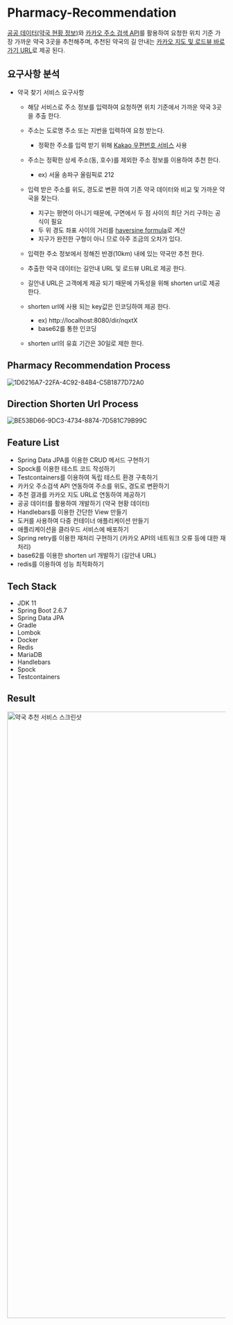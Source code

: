 # Pharmacy-Recommendation   

[공공 데이터(약국 현황 정보)](https://www.data.go.kr/data/15065023/fileData.do)와 [카카오 주소 검색 API](https://developers.kakao.com/docs/latest/ko/local/dev-guide)를 활용하여 요청한 위치 기준 가장 가까운 약국 3곳을 추천해주며, 추천된 약국의 길 안내는 [카카오 지도 및 로드뷰 바로가기 URL](https://apis.map.kakao.com/web/guide/#routeurl)로 제공 된다.   

## 요구사항 분석 

- 약국 찾기 서비스 요구사항
  - 해당 서비스로 주소 정보를 입력하여 요청하면 위치 기준에서 가까운 약국 3곳을 추출 한다.
  - 주소는 도로명 주소 또는 지번을 입력하여 요청 받는다.
    - 정확한 주소를 입력 받기 위해 [Kakao 우편번호 서비스](https://postcode.map.daum.net/guide) 사용   
  - 주소는 정확한 상세 주소(동, 호수)를 제외한 주소 정보를 이용하여 추천 한다.   
    - ex) 서울 송파구 올림픽로 212
  - 입력 받은 주소를 위도, 경도로 변환 하여 기존 약국 데이터와 비교 및 가까운 약국을 찾는다.   
    - 지구는 평면이 아니기 때문에, 구면에서 두 점 사이의 최단 거리 구하는 공식이 필요    
    - 두 위 경도 좌표 사이의 거리를 [haversine formula](https://en.wikipedia.org/wiki/Haversine_formula)로 계산  
    - 지구가 완전한 구형이 아니 므로 아주 조금의 오차가 있다.   
  - 입력한 주소 정보에서 정해진 반경(10km) 내에 있는 약국만 추천 한다.   
  - 추출한 약국 데이터는 길안내 URL 및 로드뷰 URL로 제공 한다.   

  - 길안내 URL은 고객에게 제공 되기 때문에 가독성을 위해 shorten url로 제공 한다.
  - shorten url에 사용 되는 key값은 인코딩하여 제공 한다.
    - ex) http://localhost:8080/dir/nqxtX
    - base62를 통한 인코딩    
  - shorten url의 유효 기간은 30일로 제한 한다.   
  
## Pharmacy Recommendation Process   

![1D6216A7-22FA-4C92-84B4-C5B1877D72A0](https://user-images.githubusercontent.com/77063888/227749295-1f080fd3-0ab4-4fc3-9051-2e90e040b2c1.jpeg)
       

## Direction Shorten Url Process

![BE53BD66-9DC3-4734-8874-7D581C79B99C](https://user-images.githubusercontent.com/77063888/227749307-9ff6d9f8-8d45-48b6-8d88-9b6c89bffeda.jpeg) 


## Feature List   

- Spring Data JPA를 이용한 CRUD 메서드 구현하기      
- Spock를 이용한 테스트 코드 작성하기     
- Testcontainers를 이용하여 독립 테스트 환경 구축하기
- 카카오 주소검색 API 연동하여 주소를 위도, 경도로 변환하기   
- 추천 결과를 카카오 지도 URL로 연동하여 제공하기   
- 공공 데이터를 활용하여 개발하기 (약국 현황 데이터)
- Handlebars를 이용한 간단한 View 만들기   
- 도커를 사용하여 다중 컨테이너 애플리케이션 만들기   
- 애플리케이션을 클라우드 서비스에 배포하기   
- Spring retry를 이용한 재처리 구현하기 (카카오 API의 네트워크 오류 등에 대한 재처리)   
- base62를 이용한 shorten url 개발하기 (길안내 URL)   
- redis를 이용하여 성능 최적화하기   

## Tech Stack   

- JDK 11
- Spring Boot 2.6.7
- Spring Data JPA
- Gradle
- Lombok
- Docker
- Redis
- MariaDB
- Handlebars
- Spock   
- Testcontainers   

## Result 

<img width="1399" alt="약국 추천 서비스 스크린샷" src="https://user-images.githubusercontent.com/77063888/236698645-4dde9c78-eed8-4c44-a56e-60d667e163cc.png">
